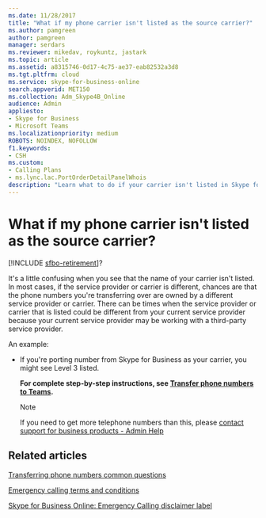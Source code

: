 ```yaml
---
ms.date: 11/28/2017
title: "What if my phone carrier isn't listed as the source carrier?"
ms.author: pamgreen
author: pamgreen
manager: serdars
ms.reviewer: mikedav, roykuntz, jastark
ms.topic: article
ms.assetid: a8315746-0d17-4c75-ae37-eab82532a3d8
ms.tgt.pltfrm: cloud
ms.service: skype-for-business-online
search.appverid: MET150
ms.collection: Adm_Skype4B_Online
audience: Admin
appliesto:
- Skype for Business 
- Microsoft Teams
ms.localizationpriority: medium
ROBOTS: NOINDEX, NOFOLLOW
f1.keywords:
- CSH
ms.custom:
- Calling Plans
- ms.lync.lac.PortOrderDetailPanelWhois
description: "Learn what to do if your carrier isn't listed in Skype for Business. "
---
```


# What if my phone carrier isn't listed as the source carrier?

[!INCLUDE [sfbo-retirement](../../Hub/includes/sfbo-retirement.md)]?

It's a little confusing when you see that the name of your carrier isn't listed. In most cases, if the service provider or carrier is different, chances are that the phone numbers you're transferring over are owned by a different service provider or carrier. There can be times when the service provider or carrier that is listed could be different from your current service provider because your current service provider may be working with a third-party service provider. 
  
An example:
  
- If you're porting number from Skype for Business as your carrier, you might see Level 3 listed.
    
  **For complete step-by-step instructions, see [Transfer phone numbers to Teams](/microsoftteams/phone-number-calling-plans/transfer-phone-numbers-to-teams).**

    > [!NOTE]
    > If you need to get more telephone numbers than this, please [contact support for business products - Admin Help](https://support.office.com/article/32a17ca7-6fa0-4870-8a8d-e25ba4ccfd4b)

  
## Related articles
[Transferring phone numbers common questions](/microsoftteams/transferring-phone-numbers-common-questions)

[Emergency calling terms and conditions](/microsoftteams/emergency-calling-terms-and-conditions)

[Skype for Business Online: Emergency Calling disclaimer label](https://download.microsoft.com/download/9/9/0/990e24c1-eb49-4b52-9306-dbd4c864ed91/emergency-calling-label-(en-us)-(v.1.0).zip)

  
 

